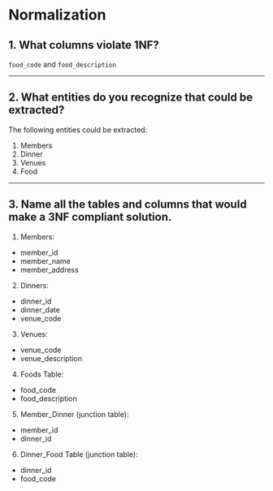 # Normalization
## 1. What columns violate 1NF?
`food_code` and `food_description`
___
## 2. What entities do you recognize that could be extracted?
The following entities could be extracted:
1. Members
2. Dinner
3. Venues
4. Food
___
## 3. Name all the tables and columns that would make a 3NF compliant solution.

1. Members:
- member_id 
- member_name 
- member_address

2.  Dinners:
- dinner_id
- dinner_date
- venue_code

3. Venues: 
- venue_code 
- venue_description

4. Foods Table: 
- food_code
- food_description

5. Member_Dinner (junction table):
- member_id
- dinner_id

6. Dinner_Food Table (junction table): 
- dinner_id
- food_code